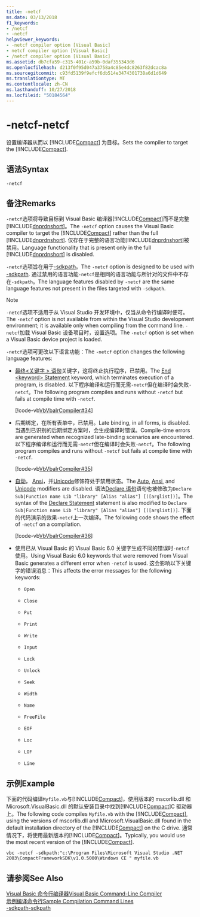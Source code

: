```yaml
---
title: -netcf
ms.date: 03/13/2018
f1_keywords:
- /netcf
- -netcf
helpviewer_keywords:
- -netcf compiler option [Visual Basic]
- netcf compiler option [Visual Basic]
- /netcf compiler option [Visual Basic]
ms.assetid: db7cfa59-c315-401c-a59b-0daf355343d6
ms.openlocfilehash: d213f0f95d047a3758a4c85e4dc8263f82dcac8a
ms.sourcegitcommit: c93fd5139f9efcf6db514e3474301738a6d1d649
ms.translationtype: MT
ms.contentlocale: zh-CN
ms.lasthandoff: 10/27/2018
ms.locfileid: "50184564"
---
```

# <a name="-netcf"></a><span data-ttu-id="1a8d6-102">-netcf</span><span class="sxs-lookup"><span data-stu-id="1a8d6-102">-netcf</span></span>
<span data-ttu-id="1a8d6-103">设置编译器从而以 [!INCLUDE[Compact](~/includes/compact-md.md)] 为目标。</span><span class="sxs-lookup"><span data-stu-id="1a8d6-103">Sets the compiler to target the [!INCLUDE[Compact](~/includes/compact-md.md)].</span></span>  
  
## <a name="syntax"></a><span data-ttu-id="1a8d6-104">语法</span><span class="sxs-lookup"><span data-stu-id="1a8d6-104">Syntax</span></span>  
  
```  
-netcf  
```  
  
## <a name="remarks"></a><span data-ttu-id="1a8d6-105">备注</span><span class="sxs-lookup"><span data-stu-id="1a8d6-105">Remarks</span></span>  
 <span data-ttu-id="1a8d6-106">`-netcf`选项将导致目标到 Visual Basic 编译器[!INCLUDE[Compact](~/includes/compact-md.md)]而不是完整[!INCLUDE[dnprdnshort](~/includes/dnprdnshort-md.md)]。</span><span class="sxs-lookup"><span data-stu-id="1a8d6-106">The `-netcf` option causes the Visual Basic compiler to target the [!INCLUDE[Compact](~/includes/compact-md.md)] rather than the full [!INCLUDE[dnprdnshort](~/includes/dnprdnshort-md.md)].</span></span> <span data-ttu-id="1a8d6-107">仅存在于完整的语言功能[!INCLUDE[dnprdnshort](~/includes/dnprdnshort-md.md)]被禁用。</span><span class="sxs-lookup"><span data-stu-id="1a8d6-107">Language functionality that is present only in the full [!INCLUDE[dnprdnshort](~/includes/dnprdnshort-md.md)] is disabled.</span></span>  
  
 <span data-ttu-id="1a8d6-108">`-netcf`选项旨在用于[-sdkpath](../../../visual-basic/reference/command-line-compiler/sdkpath.md)。</span><span class="sxs-lookup"><span data-stu-id="1a8d6-108">The `-netcf` option is designed to be used with [-sdkpath](../../../visual-basic/reference/command-line-compiler/sdkpath.md).</span></span> <span data-ttu-id="1a8d6-109">通过禁用的语言功能`-netcf`是相同的语言功能与所针对的文件中不存在`-sdkpath`。</span><span class="sxs-lookup"><span data-stu-id="1a8d6-109">The language features disabled by `-netcf` are the same language features not present in the files targeted with `-sdkpath`.</span></span>  
  
> [!NOTE]
>  <span data-ttu-id="1a8d6-110">`-netcf`选项不适用于从 Visual Studio 开发环境中，仅当从命令行编译时便可。</span><span class="sxs-lookup"><span data-stu-id="1a8d6-110">The `-netcf` option is not available from within the Visual Studio development environment; it is available only when compiling from the command line.</span></span> <span data-ttu-id="1a8d6-111">`-netcf`加载 Visual Basic 设备项目时，设置选项。</span><span class="sxs-lookup"><span data-stu-id="1a8d6-111">The `-netcf` option is set when a Visual Basic device project is loaded.</span></span>  
  
 <span data-ttu-id="1a8d6-112">`-netcf`选项可更改以下语言功能：</span><span class="sxs-lookup"><span data-stu-id="1a8d6-112">The `-netcf` option changes the following language features:</span></span>  
  
-   <span data-ttu-id="1a8d6-113">[最终\<关键字 > 语句](../../../visual-basic/language-reference/statements/end-keyword-statement.md)关键字，这将终止执行程序，已禁用。</span><span class="sxs-lookup"><span data-stu-id="1a8d6-113">The [End \<keyword> Statement](../../../visual-basic/language-reference/statements/end-keyword-statement.md) keyword, which terminates execution of a program, is disabled.</span></span> <span data-ttu-id="1a8d6-114">以下程序编译和运行而无需`-netcf`但在编译时会失败`-netcf`。</span><span class="sxs-lookup"><span data-stu-id="1a8d6-114">The following program compiles and runs without `-netcf` but fails at compile time with `-netcf`.</span></span>  
  
     [!code-vb[VbVbalrCompiler#34](../../../visual-basic/reference/command-line-compiler/codesnippet/VisualBasic/netcf_1.vb)]  
  
-   <span data-ttu-id="1a8d6-115">后期绑定，在所有表单中，已禁用。</span><span class="sxs-lookup"><span data-stu-id="1a8d6-115">Late binding, in all forms, is disabled.</span></span> <span data-ttu-id="1a8d6-116">当遇到已识别的后期绑定方案时，会生成编译时错误。</span><span class="sxs-lookup"><span data-stu-id="1a8d6-116">Compile-time errors are generated when recognized late-binding scenarios are encountered.</span></span> <span data-ttu-id="1a8d6-117">以下程序编译和运行而无需`-netcf`但在编译时会失败`-netcf`。</span><span class="sxs-lookup"><span data-stu-id="1a8d6-117">The following program compiles and runs without `-netcf` but fails at compile time with `-netcf`.</span></span>  
  
     [!code-vb[VbVbalrCompiler#35](../../../visual-basic/reference/command-line-compiler/codesnippet/VisualBasic/netcf_2.vb)]  
  
-   <span data-ttu-id="1a8d6-118">[自动](../../../visual-basic/language-reference/modifiers/auto.md)， [Ansi](../../../visual-basic/language-reference/modifiers/ansi.md)，并[Unicode](../../../visual-basic/language-reference/modifiers/unicode.md)修饰符处于禁用状态。</span><span class="sxs-lookup"><span data-stu-id="1a8d6-118">The [Auto](../../../visual-basic/language-reference/modifiers/auto.md), [Ansi](../../../visual-basic/language-reference/modifiers/ansi.md), and [Unicode](../../../visual-basic/language-reference/modifiers/unicode.md) modifiers are disabled.</span></span> <span data-ttu-id="1a8d6-119">语法[Declare 语句](../../../visual-basic/language-reference/statements/declare-statement.md)语句也被修改为`Declare Sub|Function name Lib "library" [Alias "alias"] [([arglist])]`。</span><span class="sxs-lookup"><span data-stu-id="1a8d6-119">The syntax of the [Declare Statement](../../../visual-basic/language-reference/statements/declare-statement.md) statement is also modified to `Declare Sub|Function name Lib "library" [Alias "alias"] [([arglist])]`.</span></span> <span data-ttu-id="1a8d6-120">下面的代码演示的效果`-netcf`上一次编译。</span><span class="sxs-lookup"><span data-stu-id="1a8d6-120">The following code shows the effect of `-netcf` on a compilation.</span></span>  
  
     [!code-vb[VbVbalrCompiler#36](../../../visual-basic/reference/command-line-compiler/codesnippet/VisualBasic/netcf_3.vb)]  
  
-   <span data-ttu-id="1a8d6-121">使用已从 Visual Basic 的 Visual Basic 6.0 关键字生成不同的错误时`-netcf`使用。</span><span class="sxs-lookup"><span data-stu-id="1a8d6-121">Using Visual Basic 6.0 keywords that were removed from Visual Basic generates a different error when `-netcf` is used.</span></span> <span data-ttu-id="1a8d6-122">这会影响以下关键字的错误消息：</span><span class="sxs-lookup"><span data-stu-id="1a8d6-122">This affects the error messages for the following keywords:</span></span>  
  
    -   `Open`  
  
    -   `Close`  
  
    -   `Put`  
  
    -   `Print`  
  
    -   `Write`  
  
    -   `Input`  
  
    -   `Lock`  
  
    -   `Unlock`  
  
    -   `Seek`  
  
    -   `Width`  
  
    -   `Name`  
  
    -   `FreeFile`  
  
    -   `EOF`  
  
    -   `Loc`  
  
    -   `LOF`  
  
    -   `Line`  
  
## <a name="example"></a><span data-ttu-id="1a8d6-123">示例</span><span class="sxs-lookup"><span data-stu-id="1a8d6-123">Example</span></span>  
 <span data-ttu-id="1a8d6-124">下面的代码编译`Myfile.vb`与[!INCLUDE[Compact](~/includes/compact-md.md)]，使用版本的 mscorlib.dll 和 Microsoft.VisualBasic.dll 的默认安装目录中找到[!INCLUDE[Compact](~/includes/compact-md.md)]C 驱动器上。</span><span class="sxs-lookup"><span data-stu-id="1a8d6-124">The following code compiles `Myfile.vb` with the [!INCLUDE[Compact](~/includes/compact-md.md)], using the versions of mscorlib.dll and Microsoft.VisualBasic.dll found in the default installation directory of the [!INCLUDE[Compact](~/includes/compact-md.md)] on the C drive.</span></span> <span data-ttu-id="1a8d6-125">通常情况下，将使用最新版本的[!INCLUDE[Compact](~/includes/compact-md.md)]。</span><span class="sxs-lookup"><span data-stu-id="1a8d6-125">Typically, you would use the most recent version of the [!INCLUDE[Compact](~/includes/compact-md.md)].</span></span>  
  
```console  
vbc -netcf -sdkpath:"c:\Program Files\Microsoft Visual Studio .NET 2003\CompactFrameworkSDK\v1.0.5000\Windows CE " myfile.vb  
```  
  
## <a name="see-also"></a><span data-ttu-id="1a8d6-126">请参阅</span><span class="sxs-lookup"><span data-stu-id="1a8d6-126">See Also</span></span>  
 [<span data-ttu-id="1a8d6-127">Visual Basic 命令行编译器</span><span class="sxs-lookup"><span data-stu-id="1a8d6-127">Visual Basic Command-Line Compiler</span></span>](../../../visual-basic/reference/command-line-compiler/index.md)  
 [<span data-ttu-id="1a8d6-128">示例编译命令行</span><span class="sxs-lookup"><span data-stu-id="1a8d6-128">Sample Compilation Command Lines</span></span>](../../../visual-basic/reference/command-line-compiler/sample-compilation-command-lines.md)  
 [<span data-ttu-id="1a8d6-129">-sdkpath</span><span class="sxs-lookup"><span data-stu-id="1a8d6-129">-sdkpath</span></span>](../../../visual-basic/reference/command-line-compiler/sdkpath.md)
